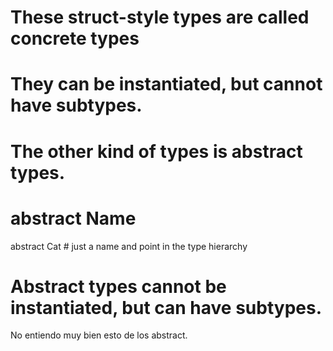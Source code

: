 # These struct-style types are called concrete types
# They can be instantiated, but cannot have subtypes.
# The other kind of types is abstract types.

# abstract Name
abstract Cat # just a name and point in the type hierarchy

# Abstract types cannot be instantiated, but can have subtypes.


No entiendo muy bien esto de los abstract.
